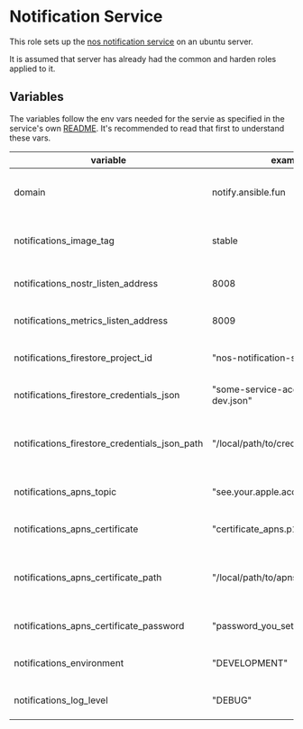 # Notification Service

This role sets up the [nos notification
service](https://github.com/planetary-social/nos-notification-service-go/) on an
ubuntu server.

It is assumed that server has already had the common and harden roles applied to it.  

## Variables
The variables follow the env vars needed for the servie as specified in the service's own [README](https://github.com/planetary-social/nos-notification-service-go#configuration).  It's recommended to read that first to understand these vars.


| variable                                      | example                                | purpose                          |
|-----------------------------------------------|----------------------------------------|----------------------------------|
| domain                                        | notify.ansible.fun                     | the http domain for this service |
| notifications_image_tag                       | stable                                 | which docker image to run        |
| notifications_nostr_listen_address            | 8008                                   | see service README               |
| notifications_metrics_listen_address          | 8009                                   | see service README               |
| notifications_firestore_project_id            | "nos-notification-service-dev"         | see service README               |
| notifications_firestore_credentials_json      | "some-service-account-3333-dev.json"   | see service README               |
| notifications_firestore_credentials_json_path | "/local/path/to/credentials_json_file" | location of cert on ansible host |
| notifications_apns_topic                      | "see.your.apple.account"               | see service README               |
| notifications_apns_certificate                | "certificate_apns.p12"                 | see service README               |
| notifications_apns_certificate_path           | "/local/path/to/apns/certificate"      | location of cert on ansible host |
| notifications_apns_certificate_password       | "password_you_set_for_apns_cert"       | see service README               |
| notifications_environment                     | "DEVELOPMENT"                          | see service README               |
| notifications_log_level                       | "DEBUG"                                | see service README               |
